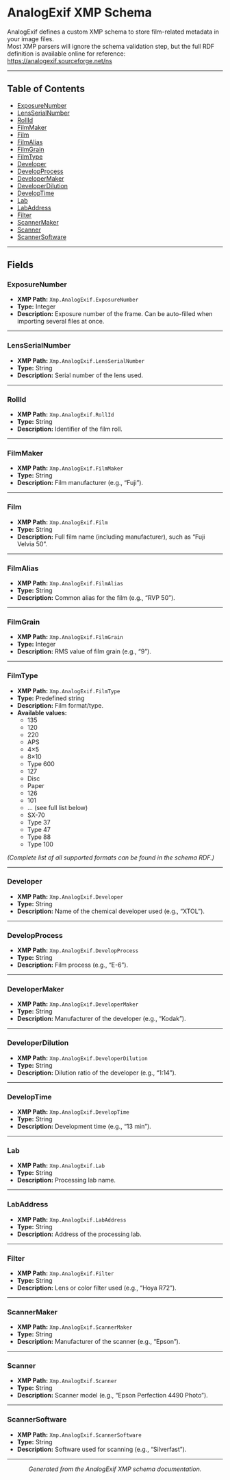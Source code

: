 # AnalogExif XMP Schema

AnalogExif defines a custom XMP schema to store film-related metadata in your image files.  
Most XMP parsers will ignore the schema validation step, but the full RDF definition is available online for reference:  
<https://analogexif.sourceforge.net/ns>

---

## Table of Contents

- [ExposureNumber](#exposurenumber)  
- [LensSerialNumber](#lensserialnumber)  
- [RollId](#rollid)  
- [FilmMaker](#filmmaker)  
- [Film](#film)  
- [FilmAlias](#filmalias)  
- [FilmGrain](#filmgrain)  
- [FilmType](#filmtype)  
- [Developer](#developer)  
- [DevelopProcess](#developprocess)  
- [DeveloperMaker](#developermaker)  
- [DeveloperDilution](#developerdilution)  
- [DevelopTime](#developtime)  
- [Lab](#lab)  
- [LabAddress](#labaddress)  
- [Filter](#filter)  
- [ScannerMaker](#scannermaker)  
- [Scanner](#scanner)  
- [ScannerSoftware](#scannersoftware)  

---

## Fields

### ExposureNumber  
- **XMP Path:** `Xmp.AnalogExif.ExposureNumber`  
- **Type:** Integer  
- **Description:** Exposure number of the frame. Can be auto-filled when importing several files at once.

---

### LensSerialNumber  
- **XMP Path:** `Xmp.AnalogExif.LensSerialNumber`  
- **Type:** String  
- **Description:** Serial number of the lens used.

---

### RollId  
- **XMP Path:** `Xmp.AnalogExif.RollId`  
- **Type:** String  
- **Description:** Identifier of the film roll.

---

### FilmMaker  
- **XMP Path:** `Xmp.AnalogExif.FilmMaker`  
- **Type:** String  
- **Description:** Film manufacturer (e.g., “Fuji”).

---

### Film  
- **XMP Path:** `Xmp.AnalogExif.Film`  
- **Type:** String  
- **Description:** Full film name (including manufacturer), such as “Fuji Velvia 50”.

---

### FilmAlias  
- **XMP Path:** `Xmp.AnalogExif.FilmAlias`  
- **Type:** String  
- **Description:** Common alias for the film (e.g., “RVP 50”).

---

### FilmGrain  
- **XMP Path:** `Xmp.AnalogExif.FilmGrain`  
- **Type:** Integer  
- **Description:** RMS value of film grain (e.g., “9”).

---

### FilmType  
- **XMP Path:** `Xmp.AnalogExif.FilmType`  
- **Type:** Predefined string  
- **Description:** Film format/type.  
- **Available values:**  
  - 135  
  - 120  
  - 220  
  - APS  
  - 4×5  
  - 8×10  
  - Type 600  
  - 127  
  - Disc  
  - Paper  
  - 126  
  - 101  
  - … (see full list below)  
  - SX-70  
  - Type 37  
  - Type 47  
  - Type 88  
  - Type 100

*(Complete list of all supported formats can be found in the schema RDF.)*

---

### Developer  
- **XMP Path:** `Xmp.AnalogExif.Developer`  
- **Type:** String  
- **Description:** Name of the chemical developer used (e.g., “XTOL”).

---

### DevelopProcess  
- **XMP Path:** `Xmp.AnalogExif.DevelopProcess`  
- **Type:** String  
- **Description:** Film process (e.g., “E-6”).

---

### DeveloperMaker  
- **XMP Path:** `Xmp.AnalogExif.DeveloperMaker`  
- **Type:** String  
- **Description:** Manufacturer of the developer (e.g., “Kodak”).

---

### DeveloperDilution  
- **XMP Path:** `Xmp.AnalogExif.DeveloperDilution`  
- **Type:** String  
- **Description:** Dilution ratio of the developer (e.g., “1:14”).

---

### DevelopTime  
- **XMP Path:** `Xmp.AnalogExif.DevelopTime`  
- **Type:** String  
- **Description:** Development time (e.g., “13 min”).

---

### Lab  
- **XMP Path:** `Xmp.AnalogExif.Lab`  
- **Type:** String  
- **Description:** Processing lab name.

---

### LabAddress  
- **XMP Path:** `Xmp.AnalogExif.LabAddress`  
- **Type:** String  
- **Description:** Address of the processing lab.

---

### Filter  
- **XMP Path:** `Xmp.AnalogExif.Filter`  
- **Type:** String  
- **Description:** Lens or color filter used (e.g., “Hoya R72”).

---

### ScannerMaker  
- **XMP Path:** `Xmp.AnalogExif.ScannerMaker`  
- **Type:** String  
- **Description:** Manufacturer of the scanner (e.g., “Epson”).

---

### Scanner  
- **XMP Path:** `Xmp.AnalogExif.Scanner`  
- **Type:** String  
- **Description:** Scanner model (e.g., “Epson Perfection 4490 Photo”).

---

### ScannerSoftware  
- **XMP Path:** `Xmp.AnalogExif.ScannerSoftware`  
- **Type:** String  
- **Description:** Software used for scanning (e.g., “Silverfast”).

---

<p align="center">
  <em>Generated from the AnalogExif XMP schema documentation.</em>  
</p>
